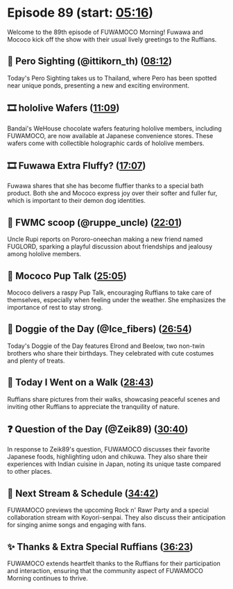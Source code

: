 # Episode 89 (start: [05:16](https://youtu.be/_uAalFIWtqM?t=05m16s))

Welcome to the 89th episode of FUWAMOCO Morning! Fuwawa and Mococo kick off the show with their usual lively greetings to the Ruffians.

## 👀 Pero Sighting (@ittikorn_th) ([08:12](https://youtu.be/_uAalFIWtqM?t=08m12s))

Today's Pero Sighting takes us to Thailand, where Pero has been spotted near unique ponds, presenting a new and exciting environment.

## 🎞️ hololive Wafers ([11:09](https://youtu.be/_uAalFIWtqM?t=11m09s))

Bandai's WeHouse chocolate wafers featuring hololive members, including FUWAMOCO, are now available at Japanese convenience stores. These wafers come with collectible holographic cards of hololive members.

## 🎞️ Fuwawa Extra Fluffy? ([17:07](https://youtu.be/_uAalFIWtqM?t=17m07s))

Fuwawa shares that she has become fluffier thanks to a special bath product. Both she and Mococo express joy over their softer and fuller fur, which is important to their demon dog identities.

## 🔎 FWMC scoop (@ruppe_uncle) ([22:01](https://youtu.be/_uAalFIWtqM?t=22m01s))

Uncle Rupi reports on Pororo-oneechan making a new friend named FUGLORD, sparking a playful discussion about friendships and jealousy among hololive members.

## 📣 Mococo Pup Talk ([25:05](https://youtu.be/_uAalFIWtqM?t=25m05s))

Mococo delivers a raspy Pup Talk, encouraging Ruffians to take care of themselves, especially when feeling under the weather. She emphasizes the importance of rest to stay strong.

## 🐶 Doggie of the Day (@Ice_fibers) ([26:54](https://youtu.be/_uAalFIWtqM?t=26m54s))

Today's Doggie of the Day features Elrond and Beelow, two non-twin brothers who share their birthdays. They celebrated with cute costumes and plenty of treats.

## 🚶 Today I Went on a Walk ([28:43](https://youtu.be/_uAalFIWtqM?t=28m43s))

Ruffians share pictures from their walks, showcasing peaceful scenes and inviting other Ruffians to appreciate the tranquility of nature.

## ❓ Question of the Day (@Zeik89) ([30:40](https://youtu.be/_uAalFIWtqM?t=30m40s))

In response to Zeik89's question, FUWAMOCO discusses their favorite Japanese foods, highlighting udon and chikuwa. They also share their experiences with Indian cuisine in Japan, noting its unique taste compared to other places.

## 📅 Next Stream & Schedule ([34:42](https://youtu.be/_uAalFIWtqM?t=34m42s))

FUWAMOCO previews the upcoming Rock n' Rawr Party and a special collaboration stream with Koyori-senpai. They also discuss their anticipation for singing anime songs and engaging with fans.

## ✨ Thanks & Extra Special Ruffians ([36:23](https://youtu.be/_uAalFIWtqM?t=36m23s))

FUWAMOCO extends heartfelt thanks to the Ruffians for their participation and interaction, ensuring that the community aspect of FUWAMOCO Morning continues to thrive.
